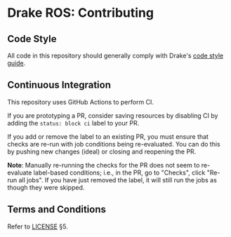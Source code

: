 # Drake ROS: Contributing

## Code Style

All code in this repository should generally comply with Drake's [code style
guide](https://drake.mit.edu/code_style_guide.html).

## Continuous Integration

This repository uses GitHub Actions to perform CI.

If you are prototyping a PR, consider saving resources by disabling CI by
adding the `status: block ci` label to your PR.

If you add or remove the label to an existing PR, you must ensure that checks
are re-run with job conditions being re-evaluated. You can do this by pushing
new changes (ideal) or closing and reopening the PR.

**Note**: Manually re-running the checks for the PR does not seem to
re-evaluate label-based conditions; i.e., in the PR, go to "Checks", click
"Re-run all jobs". If you have just removed the label, it will still run the
jobs as though they were skipped.

## Terms and Conditions

Refer to [LICENSE](./LICENSE) §5.

